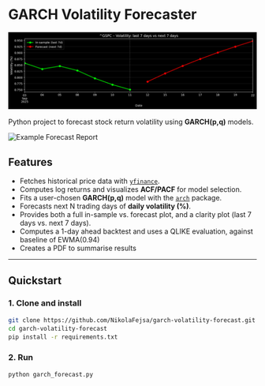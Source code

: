 # GARCH Volatility Forecaster

![Example GARCH volatility forecast](forecast_example.png)

Python project to forecast stock return volatility using **GARCH(p,q)** models.

![Example Forecast Report](report_CBRE_garch11.png)
## Features
- Fetches historical price data with [`yfinance`](https://pypi.org/project/yfinance/).
- Computes log returns and visualizes **ACF/PACF** for model selection.
- Fits a user-chosen **GARCH(p,q)** model with the [`arch`](https://pypi.org/project/arch/) package.
- Forecasts next N trading days of **daily volatility (%)**.
- Provides both a full in-sample vs. forecast plot, and a clarity plot (last 7 days vs. next 7 days).
- Computes a 1-day ahead backtest and uses a QLIKE evaluation, against baseline of EWMA(0.94)
- Creates a PDF to summarise results

---

## Quickstart

### 1. Clone and install
```bash
git clone https://github.com/NikolaFejsa/garch-volatility-forecast.git
cd garch-volatility-forecast
pip install -r requirements.txt
```

### 2. Run
```bash
python garch_forecast.py
```


